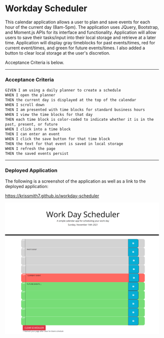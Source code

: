 # Workday Scheduler

This calendar application allows a user to plan and save events for each hour of the current day (8am-5pm). The application uses JQuery, Bootstrap, and Moment.js APIs for its interface and functionality. Application will allow users to save their tasks/input into their local storage and retrieve at a later time. Application will display gray timeblocks for past events/times, red for current event/times, and green for future events/times. I also added a button to clear local storage at the user's discretion.

Acceptance Criteria is below.

---
### Acceptance Criteria

```
GIVEN I am using a daily planner to create a schedule
WHEN I open the planner
THEN the current day is displayed at the top of the calendar
WHEN I scroll down
THEN I am presented with time blocks for standard business hours
WHEN I view the time blocks for that day
THEN each time block is color-coded to indicate whether it is in the past, present, or future
WHEN I click into a time block
THEN I can enter an event
WHEN I click the save button for that time block
THEN the text for that event is saved in local storage
WHEN I refresh the page
THEN the saved events persist
```
---
### Deployed Application

The following is a screenshot of the application as well as a link to the deployed application:

https://krissmith7.github.io/workday-scheduler

![Screenshot of the workday-scheduler challenge.](./develop/workday-scheduler_screenshot.png)


